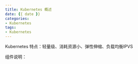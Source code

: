 ```yaml
---
title: Kubernetes 概述
date: {{ date }}
categories:
- Kubernetes
tags:
- Kubernetes
---
```


Kubernetes 特点：轻量级、消耗资源小、弹性伸缩、负载均衡IPVS

组件说明：


